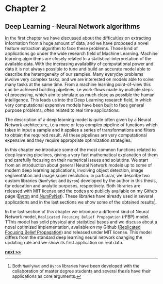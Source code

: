 # Chapter 2
## Deep Learning - Neural Network algorithms

In the first chapter we have discussed about the difficulties on extracting information from a huge amount of data, and we have proposed a novel feature extraction algorithm to face these problems.
Those kind of applications go under the wide research field of Machine Learning.
Machine learning algorithms are closely related to a statistical interpretation of the available data.
With the increasing availability of computational power and data it is not always possible to tune and build an accurate model able to describe the heterogeneity of our samples.
Many everyday problems involve very complex tasks, and we are interested on models able to solve many tasks at the same time.
From a machine learning point-of-view this can be achieved building pipelines, i.e work-flows made by multiple steps of processing, which aim to simulate as much close as possible the human intelligence.
This leads us into the Deep Learning research field, in which very computational expensive models have been built to face general purpose problems, often related to real time applications.

The description of a deep learning model is quite often given by a Neural Network architecture, i.e a more or less complex pipeline of functions which takes in input a sample and it applies a series of transformations and filters to obtain the required result.
All these pipelines are very computational expensive and they require appropriate optimization strategies.

In this chapter we introduce some of the most common functions related to deep learning pipelines, giving a very fast mathematical explanation of them and carefully focusing on their numerical issues and solutions.
We start from an introduction about general Neural Network models up to some of modern deep learning applications, involving object detection, image segmentation and image super resolution.
In particular, we describe two custom libraries (`NumPyNet` and `Byron`) developed by the author in this thesis, for education and analytic purposes, respectively.
Both libraries are released with MIT license and the codes are publicly available on my Github page ([Byron](https://github.com/Nico-Curti/Byron) and [NumPyNet](https://github.com/Nico-Curti/NumPyNet)).
These libraries have already used in several applications and in the last sections we show some of the obtained results[^1].

In the last section of this chapter we introduce a different kind of Neural Network model, `Replicated Focusing Belief Propagation` (rFBP) model.
TThis model has solid physical and statistical bases and we discuss about a novel optimized implementation, available on my Github ([Replicated Focusing Belief Propagation](https://github.com/Nico-Curti/rFBP)) and released under MIT license.
This model differs from the standard deep learning neural network changing the updating rule and we show its first application on real data.

[^1]: Both `NumPyNet` and `Byron` libraries have been developed with the collaboration of master degree students and several thesis have their applications as core arguments.


[**next >>**](./NeuralNetwork/Intro.md)
